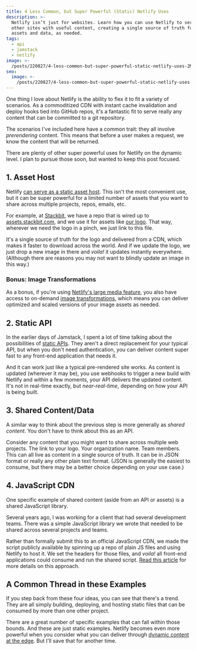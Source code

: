 ```yaml
---
title: 4 Less Common, but Super Powerful (Static) Netlify Uses
description: >-
  Netlify isn’t just for websites. Learn how you can use Netlify to serve your
  other sites with useful content, creating a single source of truth for your
  assets and data, as needed.
tags:
  - api
  - jamstack
  - netlify
image: >-
  /posts/220827/4-less-common-but-super-powerful-static-netlify-uses-2MtVruvD.png
seo:
  image: >-
    /posts/220827/4-less-common-but-super-powerful-static-netlify-uses-xYWg3Gds--meta.png
---
```


One thing I love about Netlify is the ability to flex it to fit a variety of scenarios. As a commoditized CDN with instant cache invalidation and deploy hooks tied into GitHub repos, it's a fantastic fit to serve really any content that can be committed to a git repository.

The scenarios I've included here have a common trait: they all involve _prerendering_ content. This means that before a user makes a request, we know the content that will be returned.

There are plenty of other super powerful uses for Netlify on the dynamic level. I plan to pursue those soon, but wanted to keep this post focused.

## 1. Asset Host

Netlify [can serve as a static asset host](/posts/should-i-add-images-to-my-git-repository/). This isn't the most convenient use, but it can be super powerful for a limited number of assets that you want to share across multiple projects, repos, emails, etc.

For example, at [Stackbit](https://www.stackbit.com/), we have a repo that is wired up to [assets.stackbit.com](https://assets.stackbit.com/), and we use it for assets like [our logo](https://assets.stackbit.com/logos/stackbit-full-logo-hydrant.png). That way, wherever we need the logo in a pinch, we just link to this file.

It's a single source of truth for the logo and delivered from a CDN, which makes it faster to download across the world. And if we update the logo, we just drop a new image in there and _voila!_ it updates instantly everywhere. (Although there are reasons you may not want to blindly update an image in this way.)

### Bonus: Image Transformations

As a bonus, if you're using [Netlify's ](https://docs.netlify.com/large-media/overview/)[large media](https://docs.netlify.com/large-media/overview/)[ feature](https://docs.netlify.com/large-media/overview/), you also have access to on-demand [image transformations](https://docs.netlify.com/large-media/transform-images/), which means you can deliver optimized and scaled versions of your image assets as needed.

## 2. Static API

In the earlier days of Jamstack, I spent a lot of time talking about the possibilities of [static APIs](/posts/lets-talk-about-static-apis/). They aren't a direct replacement for your typical API, but when you don't need authentication, you can deliver content super fast to any front-end application that needs it.

And it can work just like a typical pre-rendered site works. As content is updated (wherever it may be), you use webhooks to trigger a new build with Netlify and within a few moments, your API delivers the updated content. It's not in real-time exactly, but _near-real-time_, depending on how your API is being built.

## 3. Shared Content/Data

A similar way to think about the previous step is more generally as _shared content_. You don't have to think about this as an API.

Consider any content that you might want to share across multiple web projects. The link to your logo. Your organization name. Team members. This can all live as content in a single source of truth. It can be in JSON format or really any other plain text format. (JSON is generally the easiest to consume, but there may be a better choice depending on your use case.)

## 4. JavaScript CDN

One specific example of shared content (aside from an API or assets) is a shared JavaScript library.

Several years ago, I was working for a client that had several development teams. There was a simple JavaScript library we wrote that needed to be shared across several projects and teams.

Rather than formally submit this to an official JavaScript CDN, we made the script publicly available by spinning up a repo of plain JS files and using Netlify to host it. We set the headers for those files, and _voila!_ all front-end applications could consume and run the shared script. [Read this article](/posts/use-netlify-host-js-libraries/) for more details on this approach.

## A Common Thread in these Examples

If you step back from these four ideas, you can see that there's a trend. They are all simply building, deploying, and hosting static files that can be consumed by more than one other project.

There are a great number of specific examples that can fall within those bounds. And these are just static examples. Netlify becomes even more powerful when you consider what you can deliver through [dynamic content at the edge](https://docs.netlify.com/edge-functions/overview/). But I'll save that for another time.
